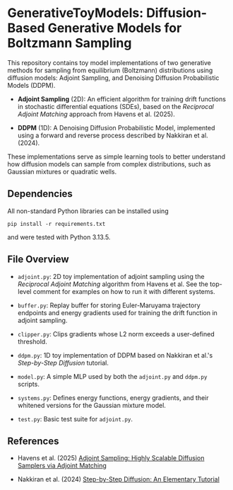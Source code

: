 # GenerativeToyModels: Diffusion-Based Generative Models for Boltzmann Sampling

This repository contains toy model implementations of two generative methods
for sampling from equilibrium (Boltzmann) distributions using diffusion models:
Adjoint Sampling, and Denoising Diffusion Probabilistic Models (DDPM).

* **Adjoint Sampling** (2D): An efficient algorithm for training drift
  functions in stochastic differential equations (SDEs), based on the
*Reciprocal Adjoint Matching* approach from Havens et al. (2025).

* **DDPM** (1D): A Denoising Diffusion Probabilistic Model, implemented using a
  forward and reverse process described by Nakkiran et al. (2024).

These implementations serve as simple learning tools to better understand how
diffusion models can sample from complex distributions, such as Gaussian
mixtures or quadratic wells.

## Dependencies

All non-standard Python libraries can be installed using

```
pip install -r requirements.txt
```

and were tested with Python 3.13.5.

## File Overview

- `adjoint.py`: 2D toy implementation of adjoint sampling using the *Reciprocal
  Adjoint Matching* algorithm from Havens et al. See the top-level comment for
examples on how to run it with different systems.

- `buffer.py`: Replay buffer for storing Euler-Maruyama trajectory endpoints
  and energy gradients used for training the drift function in adjoint
sampling.

- `clipper.py`: Clips gradients whose L2 norm exceeds a user-defined threshold.

- `ddpm.py`: 1D toy implementation of DDPM based on Nakkiran et al.'s
  *Step-by-Step Diffusion* tutorial.

- `model.py`: A simple MLP used by both the `adjoint.py` and `ddpm.py` scripts.

- `systems.py`: Defines energy functions, energy gradients, and their whitened
  versions for the Gaussian mixture model.

- `test.py`: Basic test suite for `adjoint.py`.

## References

* Havens et al. (2025) [Adjoint Sampling: Highly Scalable Diffusion Samplers
  via Adjoint Matching](https://arxiv.org/abs/2504.11713)

* Nakkiran et al. (2024) [Step-by-Step Diffusion: An Elementary
  Tutorial](https://arxiv.org/abs/2406.08929)

